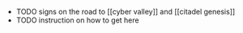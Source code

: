 - TODO signs on the road to [[cyber valley]] and [[citadel genesis]]
- TODO instruction on how to get here